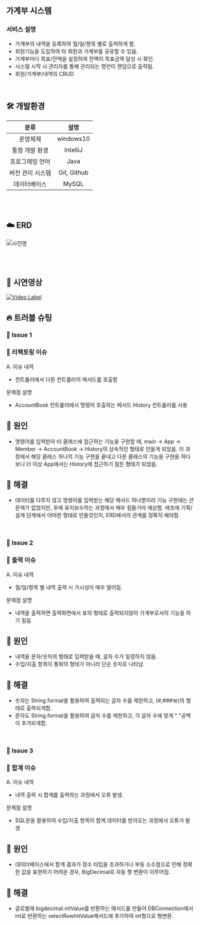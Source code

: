 ## 가계부 시스템

### 서비스 설명

- 가계부의 내역을 등록하여 월/일/항목 별로 출력하게 함.<br>
- 회원기능을 도입하여 타 회원과 가계부를 공유할 수 있음.<br>
- 가계부마다 목표/잔액을 설정하여 잔액이 목표금액 달성 시 확인.<br>
- 시스템 시작 시 관리자를 통해 관리되는 명언이 랜덤으로 출력됨.<br>
- 회원/가계부/내역의 CRUD<br>
<br/>


## 🛠 개발환경
| 분류 | 설명 |
|:--------:|:--------:|
| 운영체제  | windows10   |
| 통항 개발 환경   | IntelliJ   |
| 프로그래밍 언어   | Java   |
| 버전 관리 시스템   | Git, Github   |
| 데이터베이스   | MySQL   |

<br/>
<br/>

## ☁️ ERD

![사진명](https://i.imgur.com/uOoPShg.png)

<br>
<br>

## 👀 시연영상


[![Video Label](http://img.youtube.com/vi/80__SmkwqEk/0.jpg)](https://youtu.be/'80__SmkwqEk)

## 🔥 트러블 슈팅

### 🚨 Issue 1
### 🚧 리팩토링 이슈

A. 이슈 내역
- 컨트롤러에서 다른 컨트롤러의 메서드를 호출함<br>

문제점 설명
- AccountBook 컨트롤러에서 명령어 호출하는 메서드 History 컨트롤러를 사용<br>
## 🛑 원인
- 명령어를 입력받아 타 클래스에 접근하는 기능을 구현할 때, main -> App -> Member -> AccountBook -> History의 상속적인 형태로 만들게 되었음.
이 과정에서 해당 클래스 하나의 기능 구현을 끝내고 다른 클래스의 기능을 구현을 하다보니 더 이상 App에서는 History에 접근하기 힘든 형태가 되었음.

## 🚥 해결
- 데이터를 다루지 않고 명령어를 입력받는 해당 메서드 하나뿐이라 기능 구현에는 큰 문제가 없었지만, 후에 유지보수하는 과정에서 매우 힘들거라 예상함.
애초에 기획/설계 단계에서 어떠한 형태로 만들것인지, ERD에서의 관계를 정확히 해야함.
<br>

### 🚨 Issue 2
### 🚧 출력 이슈

A. 이슈 내역
- 월/일/항목 별 내역 출력 시 가시성이 매우 떨어짐.<br>

문제점 설명
- 내역을 출력하면 출력화면에서 표의 형태로 출력되지않아 가계부로서의 기능을 하기 힘듬<br>
## 🛑 원인
- 내역을 문자/숫자의 형태로 입력받을 때, 글자 수가 일정하지 않음.
- 수입/지출 항목이 통화의 형태가 아니라 단순 숫자로 나타남.

## 🚥 해결
- 숫자는 String.format을 활용하여 출력되는 글자 수를 제한하고, (#,###￦)의 형태로 출력되게함.
- 문자도 String.format을 활용하여 글자 수를 제한하고, 각 글자 수에 맞게 " "공백이 추가되게함.
<br>

### 🚨 Issue 3
### 🚧 합계 이슈

A. 이슈 내역
- 내역 출력 시 합계를 출력하는 과정에서 오류 발생.<br>

문제점 설명
- SQL문을 활용하여 수입/지출 항목의 합계 데이터를 받아오는 과정에서 오류가 발생<br>
## 🛑 원인
- 데이터베이스에서 합계 결과가 정수 타입을 초과하거나 부동 소수점으로 인해 정확한 값을 표현하기 어려운 경우, BigDecimal로 자동 형 변환이 이루어짐.

## 🚥 해결
- 글로벌에 bigdecimal.intValue를 반환하는 메서드를 만들어 DBConnection에서 int로 반환하는 selectRowIntValue메서드에 추가하여 int형으로 형변환.
<br>
